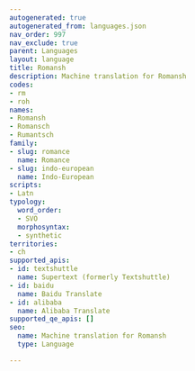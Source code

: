 ```yaml
---
autogenerated: true
autogenerated_from: languages.json
nav_order: 997
nav_exclude: true
parent: Languages
layout: language
title: Romansh
description: Machine translation for Romansh
codes:
- rm
- roh
names:
- Romansh
- Romansch
- Rumantsch
family:
- slug: romance
  name: Romance
- slug: indo-european
  name: Indo-European
scripts:
- Latn
typology:
  word_order:
  - SVO
  morphosyntax:
  - synthetic
territories:
- ch
supported_apis:
- id: textshuttle
  name: Supertext (formerly Textshuttle)
- id: baidu
  name: Baidu Translate
- id: alibaba
  name: Alibaba Translate
supported_qe_apis: []
seo:
  name: Machine translation for Romansh
  type: Language

---
```


